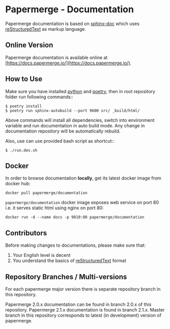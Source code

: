 # Papermerge - Documentation

Papermerge documentation is based on [sphinx-doc](https://www.sphinx-doc.org)
which uses [reStructuredText](https://www.sphinx-doc.org/en/master/usage/restructuredtext/basics.html) as
markup language.

## Online Version

Papermerge documentation is available online at [https://docs.papermerge.io/](https://docs.papermerge.io/).

## How to Use

Make sure you have installed [python](https://www.python.org/)
and [poetry](https://python-poetry.org/docs/), then in root repository
folder run following commands::

    $ poetry install
    $ poetry run sphinx-autobuild --port 9600 src/ _build/html/

Above commands will install all dependencies, switch into environment variable
and run documentation in auto build mode. Any change in documentation
repository will be automatically rebuild.

Also, use can use provided bash script as shortcut::

    $ ./run.dev.sh

## Docker

In order to browse documentation **locally**, get its latest docker image from docker hub:

    docker pull papermerge/documentation

``papermerge/documentation`` docker image exposes web service on port 80 i.e.
it serves static html using nginx on port 80:

    docker run -d --name docs -p 9010:80 papermerge/documentation

## Contributors

Before making changes to documentations, please make sure that:

1. Your English level is decent
2. You understand the basics of [reStructuredText](https://www.sphinx-doc.org/en/master/usage/restructuredtext/basics.html)
format

## Repository Branches / Multi-versions

For each papermerge major version there is separate repository branch in this
repository.

Papermerge 2.0.x documentation can be found in branch 2.0.x of this
repository.
Papermerge 2.1.x documentation is found in branch 2.1.x.
Master branch in this repository corresponds to latest (in development) version
of papermerge.
